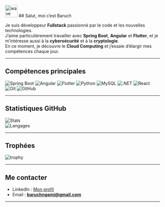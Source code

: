 <img src="https://media.giphy.com/media/hvRJCLFzcasrR4ia7z/giphy.gif" width="40px" alt="wave"/>
## Salut, moi c’est Baruch

Je suis développeur **Fullstack** passionné par le code et les nouvelles technologies.  
J’aime particulièrement travailler avec **Spring Boot**, **Angular** et **Flutter**, et je m’intéresse aussi à la **cybersécurité** et à la **cryptologie**.  
En ce moment, je découvre le **Cloud Computing** et j’essaie d’élargir mes compétences chaque jour. 

---

##  Compétences principales
![Spring Boot](https://img.shields.io/badge/SpringBoot-6DB33F?logo=springboot&logoColor=fff)
![Angular](https://img.shields.io/badge/Angular-DD0031?logo=angular&logoColor=fff)
![Flutter](https://img.shields.io/badge/Flutter-02569B?logo=flutter&logoColor=fff)
![Python](https://img.shields.io/badge/Python-3776AB?logo=python&logoColor=fff)
![MySQL](https://img.shields.io/badge/MySQL-4479A1?logo=mysql&logoColor=fff)
![.NET](https://img.shields.io/badge/.NET-512BD4?logo=dotnet&logoColor=fff)
![React](https://img.shields.io/badge/React-61DAFB?logo=react&logoColor=000)
![Git](https://img.shields.io/badge/Git-F05032?logo=git&logoColor=fff)
![GitHub](https://img.shields.io/badge/GitHub-181717?logo=github&logoColor=fff)

---
##  Statistiques GitHub
![Stats](https://github-readme-stats.vercel.app/api?username=NgamiBaruch&show_icons=true&theme=radical)  
![Langages](https://github-readme-stats.vercel.app/api/top-langs/?username=NgamiBaruch&layout=compact&theme=radical)

---

##  Trophées
![trophy](https://github-profile-trophy.vercel.app/?username=NgamiBaruch&theme=onedark)

---

##  Me contacter
- LinkedIn : [Mon profil](https://www.linkedin.com/in/tonprofil)  
- Email : **baruchngami@gmail.com**

---
